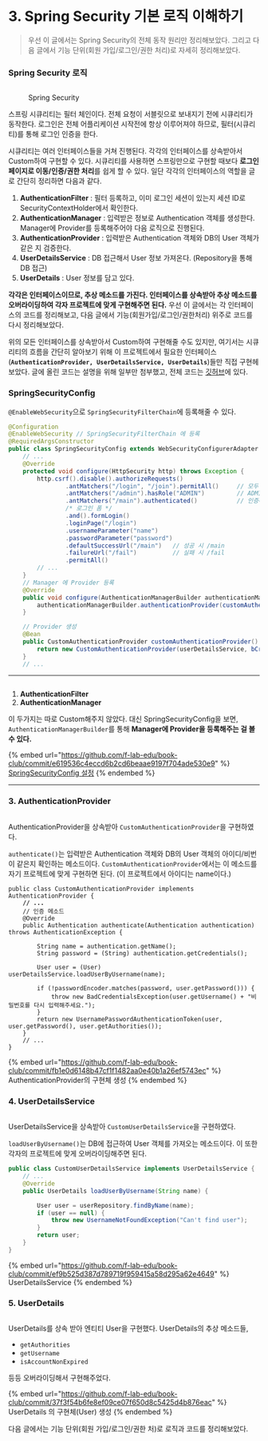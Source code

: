 # 3. Spring Security 기본 로직 이해하기

> 우선 이 글에서는 Spring Security의 전체 동작 원리만 정리해보았다. 그리고 다음 글에서 기능 단위(회원 가입/로그인/권한 처리)로 자세히 정리해보았다.



### Spring Security 로직

<figure><img src="../../../.gitbook/assets/image (1).png" alt=""><figcaption><p>Spring Security</p></figcaption></figure>

스프링 시큐리티는 필터 체인이다. 전체 요청이 서블릿으로 보내지기 전에 시큐리티가 동작한다. 로그인은 전체 어플리케이션 시작전에 항상 이루어져야 하므로, 필터(시큐리티)를 통해 로그인 인증을 한다.

시큐리티는 여러 인터페이스들을 거쳐 진행된다. 각각의 인터페이스를 상속받아서 Custom하여 구현할 수 있다. 시큐리티를 사용하면 스프링만으로 구현할 때보다 **로그인 페이지로 이동/인증/권한 처리**를 쉽게 할 수 있다. 일단 각각의 인터페이스의 역할을 글로 간단히 정리하면 다음과 같다.

1. **AuthenticationFilter** : 필터 등록하고, 이미 로그인 세션이 있는지 세션 ID로 SecurityContextHolder에서 확인한다.
2. **AuthenticationManager** : 입력받은 정보로 Authentication 객체를 생성한다. Manager에 Provider를 등록해주어야 다음 로직으로 진행된다.
3. **AuthenticationProvider** : 입력받은 Authentication 객체와 DB의 User 객체가 같은 지 검증한다.
4. **UserDetailsService** : DB 접근해서 User 정보 가져온다. (Repository을 통해 DB 접근)
5. **UserDetails** : User 정보를 담고 있다.

**각각은 인터페이스이므로, 추상 메소드를 가진다. 인터페이스를 상속받아 추상 메소드를 오버라이딩하여 각자 프로젝트에 맞게 구현해주면 된다.** 우선 이 글에서는 각 인터페이스의 코드를 정리해보고, 다음 글에서 기능(회원가입/로그인/권한처리) 위주로 코드를 다시 정리해보았다.

위의 모든 인터페이스를 상속받아서 Custom하여 구현해줄 수도 있지만, 여기서는 시큐리티의 흐름을 간단히 알아보기 위해 이 프로젝트에서 필요한 인터페이스(**`AuthenticationProvider, UserDetailsService, UserDetails`**)들만 직접 구현헤보았다. 글에 올린 코드는 설명을 위해 일부만 첨부했고, 전체 코드는 [깃허브](https://github.com/f-lab-edu/book-club/compare/feat/login-security-sy)에 있다.



### SpringSecurityConfig

`@EnableWebSecurity`으로 `SpringSecurityFilterChain`에 등록해줄 수 있다.

```java
@Configuration
@EnableWebSecurity // SpringSecurityFilterChain 에 등록
@RequiredArgsConstructor
public class SpringSecurityConfig extends WebSecurityConfigurerAdapter {
    // ...
    @Override
    protected void configure(HttpSecurity http) throws Exception {
        http.csrf().disable().authorizeRequests()
                .antMatchers("/login", "/join").permitAll()     // 모두 접근 가능
                .antMatchers("/admin").hasRole("ADMIN")         // ADMIN 만 접근 가능
                .antMatchers("/main").authenticated()           // 인증해야 접근 가능
                /* 로그인 폼 */
                .and().formLogin()
                .loginPage("/login")
                .usernameParameter("name")
                .passwordParameter("password")
                .defaultSuccessUrl("/main")   // 성공 시 /main
                .failureUrl("/fail")          // 실패 시 /fail
                .permitAll()
		// ...
    }
    // Manager 에 Provider 등록
    @Override
    public void configure(AuthenticationManagerBuilder authenticationManagerBuilder) throws Exception {
        authenticationManagerBuilder.authenticationProvider(customAuthenticationProvider());
    }

    // Provider 생성
    @Bean
    public CustomAuthenticationProvider customAuthenticationProvider() {
        return new CustomAuthenticationProvider(userDetailsService, bCryptPasswordEncoder());
    }
    // ...
```

****

<figure><img src="../../../.gitbook/assets/image.png" alt=""><figcaption></figcaption></figure>

1. **AuthenticationFilter**
2. **AuthenticationManager**

이 두가지는 따로 Custom해주지 않았다. 대신 SpringSecurityConfig을 보면, `AuthenticationManagerBuilder`를 통해 **Manager에 Provider을 등록해주는 걸 볼 수 있다.**

{% embed url="https://github.com/f-lab-edu/book-club/commit/e619536c4eccd6b2cd6beaae9197f704ade530e9" %}
[SpringSecurityConfig 설정](https://github.com/f-lab-edu/book-club/commit/e619536c4eccd6b2cd6beaae9197f704ade530e9)
{% endembed %}

****

### 3. **AuthenticationProvider**

<figure><img src="../../../.gitbook/assets/image (2).png" alt=""><figcaption></figcaption></figure>

AuthenticationProvider을 상속받아 `CustomAuthenticationProvider`을 구현하였다.

`authenticate()`는 입력받은 Authentication 객체와 DB의 User 객체의 아이디/비번이 같은지 확인하는 메소드이다. `CustomAuthenticationProvider`에서는 이 메소드를 자기 프로젝트에 맞게 구현하면 된다. (이 프로젝트에서 아이디는 name이다.)

<pre class="language-java"><code class="lang-java">public class CustomAuthenticationProvider implements AuthenticationProvider {
<strong>    // ...	
</strong>    // 인증 메소드
    @Override
    public Authentication authenticate(Authentication authentication) throws AuthenticationException {

        String name = authentication.getName();
        String password = (String) authentication.getCredentials();

        User user = (User) userDetailsService.loadUserByUsername(name);

        if (!passwordEncoder.matches(password, user.getPassword())) {
            throw new BadCredentialsException(user.getUsername() + "비밀번호를 다시 입력해주세요.");
        }
        return new UsernamePasswordAuthenticationToken(user, user.getPassword(), user.getAuthorities());
    }
    // ...
}</code></pre>

{% embed url="https://github.com/f-lab-edu/book-club/commit/fb1e0d6148b47cf1f1482aa0e40b1a26ef5743ec" %}
AuthenticationProvider의 구현체 생성
{% endembed %}



### 4. **UserDetailsService**

<figure><img src="../../../.gitbook/assets/image (11).png" alt=""><figcaption></figcaption></figure>

UserDetailsService을 상속받아 `CustomUserDetailsService`을 구현하였다.

`loadUserByUsername()`는 DB에 접근하여 User 객체를 가져오는 메소드이다. 이 또한 각자의 프로젝트에 맞게 오버라이딩해주면 된다.

```java
public class CustomUserDetailsService implements UserDetailsService {
    // ...
    @Override
    public UserDetails loadUserByUsername(String name) {

        User user = userRepository.findByName(name);
        if (user == null) {
            throw new UsernameNotFoundException("Can't find user");
        }
        return user;
    }
}
```

{% embed url="https://github.com/f-lab-edu/book-club/commit/ef9b525d387d789719f959415a58d295a62e4649" %}
UserDetailsService
{% endembed %}



### 5. UserDetails

<figure><img src="../../../.gitbook/assets/image (9).png" alt=""><figcaption></figcaption></figure>

UserDetails를 상속 받아 엔티티 User을 구현했다. UserDetails의 추상 메소드들,

* `getAuthorities`
* `getUsername`
* `isAccountNonExpired`

등등 오버라이딩해서 구현해주었다.

{% embed url="https://github.com/f-lab-edu/book-club/commit/37f3f54b6fe8ef09ce07f650d8c5425d4b876eac" %}
UserDetails 의 구현체(User) 생성
{% endembed %}

다음 글에서는 기능 단위(회원 가입/로그인/권한 처)로 로직과 코드를 정리해보았다.

